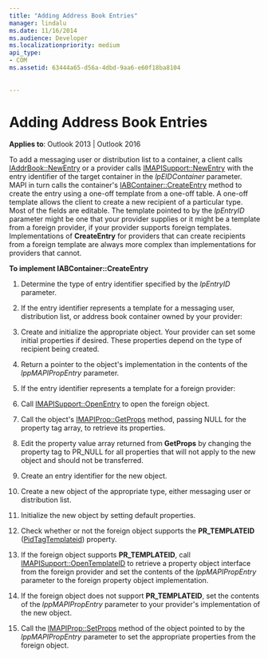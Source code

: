 ```yaml
---
title: "Adding Address Book Entries"
manager: lindalu
ms.date: 11/16/2014
ms.audience: Developer
ms.localizationpriority: medium
api_type:
- COM
ms.assetid: 63444a65-d56a-4dbd-9aa6-e60f18ba8104
 
 
---
```


# Adding Address Book Entries

**Applies to**: Outlook 2013 | Outlook 2016
  
To add a messaging user or distribution list to a container, a client calls [IAddrBook::NewEntry](iaddrbook-newentry.md) or a provider calls [IMAPISupport::NewEntry](imapisupport-newentry.md) with the entry identifier of the target container in the _lpEIDContainer_ parameter. MAPI in turn calls the container's [IABContainer::CreateEntry](iabcontainer-createentry.md) method to create the entry using a one-off template from a one-off table. A one-off template allows the client to create a new recipient of a particular type. Most of the fields are editable. The template pointed to by the _lpEntryID_ parameter might be one that your provider supplies or it might be a template from a foreign provider, if your provider supports foreign templates. Implementations of **CreateEntry** for providers that can create recipients from a foreign template are always more complex than implementations for providers that cannot.
  
 **To implement IABContainer::CreateEntry**
  
1. Determine the type of entry identifier specified by the _lpEntryID_ parameter.

2. If the entry identifier represents a template for a messaging user, distribution list, or address book container owned by your provider:

1. Create and initialize the appropriate object. Your provider can set some initial properties if desired. These properties depend on the type of recipient being created.

2. Return a pointer to the object's implementation in the contents of the _lppMAPIPropEntry_ parameter.

3. If the entry identifier represents a template for a foreign provider:

1. Call [IMAPISupport::OpenEntry](imapisupport-openentry.md) to open the foreign object.

2. Call the object's [IMAPIProp::GetProps](imapiprop-getprops.md) method, passing NULL for the property tag array, to retrieve its properties.

3. Edit the property value array returned from **GetProps** by changing the property tag to PR_NULL for all properties that will not apply to the new object and should not be transferred.

4. Create an entry identifier for the new object.

5. Create a new object of the appropriate type, either messaging user or distribution list.

6. Initialize the new object by setting default properties.

7. Check whether or not the foreign object supports the **PR_TEMPLATEID** ([PidTagTemplateid](pidtagtemplateid-canonical-property.md)) property.

8. If the foreign object supports **PR_TEMPLATEID**, call [IMAPISupport::OpenTemplateID](imapisupport-opentemplateid.md) to retrieve a property object interface from the foreign provider and set the contents of the _lppMAPIPropEntry_ parameter to the foreign property object implementation.

9. If the foreign object does not support **PR_TEMPLATEID**, set the contents of the _lppMAPIPropEntry_ parameter to your provider's implementation of the new object.

10. Call the [IMAPIProp::SetProps](imapiprop-setprops.md) method of the object pointed to by the _lppMAPIPropEntry_ parameter to set the appropriate properties from the foreign object.
